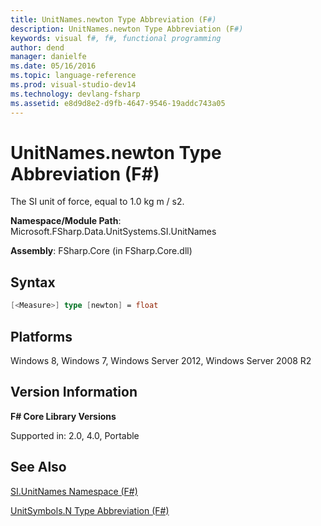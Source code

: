 ```yaml
---
title: UnitNames.newton Type Abbreviation (F#)
description: UnitNames.newton Type Abbreviation (F#)
keywords: visual f#, f#, functional programming
author: dend
manager: danielfe
ms.date: 05/16/2016
ms.topic: language-reference
ms.prod: visual-studio-dev14
ms.technology: devlang-fsharp
ms.assetid: e8d9d8e2-d9fb-4647-9546-19addc743a05 
---
```


# UnitNames.newton Type Abbreviation (F#)

The SI unit of force, equal to 1.0 kg m / s2.

**Namespace/Module Path**: Microsoft.FSharp.Data.UnitSystems.SI.UnitNames

**Assembly**: FSharp.Core (in FSharp.Core.dll)


## Syntax

```fsharp
[<Measure>] type [newton] = float
```

## Platforms
Windows 8, Windows 7, Windows Server 2012, Windows Server 2008 R2


## Version Information
**F# Core Library Versions**

Supported in: 2.0, 4.0, Portable

## See Also
[SI.UnitNames Namespace &#40;F&#35;&#41;](SI.UnitNames-Namespace-%5BFSharp%5D.md)

[UnitSymbols.N Type Abbreviation &#40;F&#35;&#41;](UnitSymbols.N-Type-Abbreviation-%5BFSharp%5D.md)